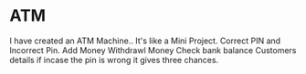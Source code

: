 # ATM
I have created an ATM Machine.. It's like a Mini Project.
Correct PIN and Incorrect Pin.
Add Money
Withdrawl Money
Check bank balance
Customers details
if incase the pin is wrong it gives three chances.
